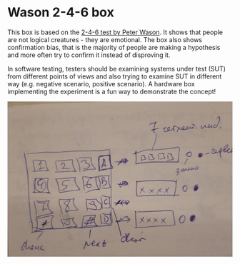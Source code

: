 # Wason 2-4-6 box

This box is based on the
[2-4-6 test by Peter Wason](https://en.wikipedia.org/wiki/Peter_Cathcart_Wason#Wason_and_the_2-4-6_Task).
It shows that people are not logical creatures - they are emotional.
The box also shows confirmation bias, that is the majority of people are making
a hypothesis and more often try to confirm it instead of disproving it.


In software testing, testers should be examining systems under test (SUT) from
different points of views and also trying to examine SUT in different way
(e.g. negative scenario, positive scenario). A hardware box implementing the
experiment is a fun way to demonstrate the concept!

!["Box concept"](./box.jpg)
